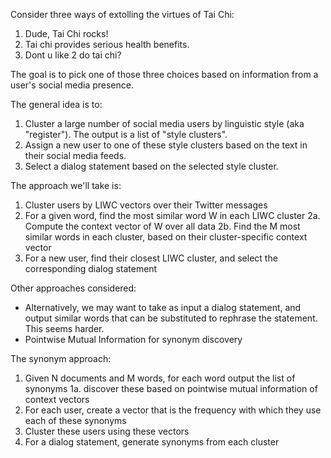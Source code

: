 Consider three ways of extolling the virtues of Tai Chi:

1. Dude, Tai Chi rocks!
2. Tai chi provides serious health benefits.
3. Dont u like 2 do tai chi?

The goal is to pick one of those three choices based on information from a user's social media presence.

The general idea is to:

1. Cluster a large number of social media users by linguistic style (aka "register"). The output is a list of "style clusters".
2. Assign a new user to one of these style clusters based on the text in their social media feeds.
3. Select a dialog statement based on the selected style cluster.



The approach we'll take is:

1. Cluster users by LIWC vectors over their Twitter messages
2. For a given word, find the most similar word W in each LIWC cluster
    2a. Compute the context vector of W over all data
    2b. Find the M most similar words in each cluster, based on their cluster-specific context vector
3. For a new user, find their closest LIWC cluster, and select the corresponding dialog statement


Other approaches considered:

- Alternatively, we may want to take as input a dialog statement, and output similar words that can be substituted to rephrase the statement. This seems harder.
- Pointwise Mutual Information for synonym discovery

The synonym approach:

1. Given N documents and M words, for each word output the list of synonyms
  1a. discover these based on pointwise mutual information of context vectors
2. For each user, create a vector that is the frequency with which they use each of these synonyms
3. Cluster these users using these vectors
4. For a dialog statement, generate synonyms from each cluster 


